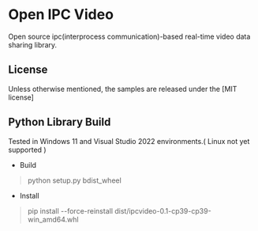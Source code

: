 # Open IPC Video
Open source ipc(interprocess communication)-based real-time video data sharing library.

## License
Unless otherwise mentioned, the samples are released under the [MIT license]

## Python Library Build
Tested in Windows 11 and Visual Studio 2022 environments.( Linux not yet supported )

* Build
> python setup.py bdist_wheel
* Install
> pip install --force-reinstall dist/ipcvideo-0.1-cp39-cp39-win_amd64.whl
